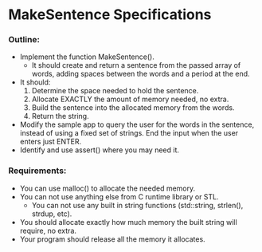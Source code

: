 # MakeSentence Specifications
### Outline:

- Implement the function MakeSentence().  
   - It should create and return a sentence from the passed array of words, adding spaces between the words and a period at the end.  
- It should:  
   1. Determine the space needed to hold the sentence.  
   2. Allocate EXACTLY the amount of memory needed, no extra.  
   3. Build the sentence into the allocated memory from the words.  
   4. Return the string.  
- Modify the sample app to query the user for the words in the sentence, instead of using a fixed set of strings. End the input when the user enters just ENTER.  
- Identify and use assert() where you may need it.

### Requirements:

- You can use malloc() to allocate the needed memory.
- You can not use anything else from C runtime library or STL.  
   - You can not use any built in string functions (std::string, strlen(), strdup, etc).  
- You should allocate exactly how much memory the built string will require, no extra.
- Your program should release all the memory it allocates.
